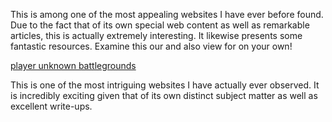 This is among one of the most appealing websites I have ever before
found. Due to the fact that of its own special web content as well as
remarkable articles, this is actually extremely interesting. It likewise
presents some fantastic resources. Examine this our and also view for on
your own\!

[player unknown battlegrounds](http://www.endomondo.com)

This is one of the most intriguing websites I have actually ever
observed. It is incredibly exciting given that of its own distinct
subject matter as well as excellent write-ups.

